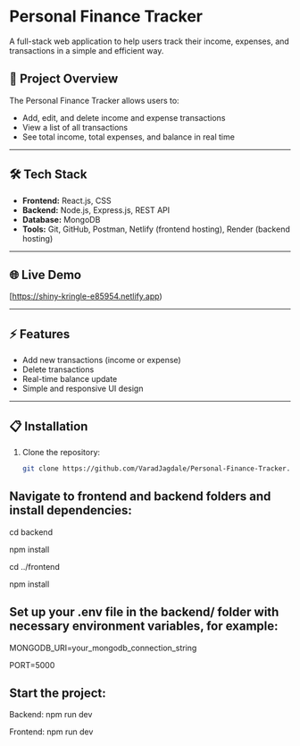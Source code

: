 # Personal Finance Tracker

A full-stack web application to help users track their income, expenses, and transactions in a simple and efficient way.

## 🚀 Project Overview
The Personal Finance Tracker allows users to:
- Add, edit, and delete income and expense transactions
- View a list of all transactions
- See total income, total expenses, and balance in real time

---

## 🛠️ Tech Stack
- **Frontend:** React.js, CSS
- **Backend:** Node.js, Express.js, REST API
- **Database:** MongoDB
- **Tools:** Git, GitHub, Postman, Netlify (frontend hosting), Render (backend hosting)

---

## 🌐 Live Demo
[https://shiny-kringle-e85954.netlify.app)

---

## ⚡ Features
- Add new transactions (income or expense)
- Delete transactions
- Real-time balance update
- Simple and responsive UI design

---

## 📋 Installation

1. Clone the repository:
   ```bash
   git clone https://github.com/VaradJagdale/Personal-Finance-Tracker.git

## Navigate to frontend and backend folders and install dependencies:

cd backend

npm install

cd ../frontend

npm install

## Set up your .env file in the backend/ folder with necessary environment variables, for example:

MONGODB_URI=your_mongodb_connection_string

PORT=5000

## Start the project:

Backend:
npm run dev

Frontend:
npm run dev

